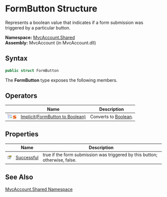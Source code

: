FormButton Structure
====================
Represents a boolean value that indicates if a form submission was triggered by a particular button.

**Namespace:** [MvcAccount.Shared][1]  
**Assembly:** MvcAccount (in MvcAccount.dll)

Syntax
------

```csharp
public struct FormButton
```

The **FormButton** type exposes the following members.


Operators
---------

                                   | Name                                 | Description               
---------------------------------- | ------------------------------------ | ------------------------- 
![Public operator]![Static member] | [Implicit(FormButton to Boolean)][2] | Converts to [Boolean][3]. 


Properties
----------

                   | Name            | Description                                                                 
------------------ | --------------- | --------------------------------------------------------------------------- 
![Public property] | [Successful][4] | true if the form submission was triggered by this button; otherwise, false. 


See Also
--------
[MvcAccount.Shared Namespace][1]  

[1]: ../README.md
[2]: op_Implicit.md
[3]: http://msdn.microsoft.com/en-us/library/a28wyd50
[4]: Successful.md
[Public operator]: ../../_icons/puboperator.gif "Public operator"
[Static member]: ../../_icons/static.gif "Static member"
[Public property]: ../../_icons/pubproperty.gif "Public property"